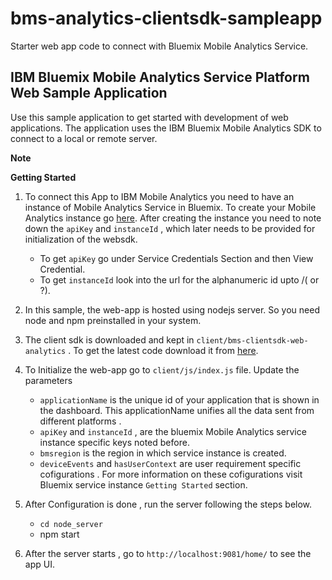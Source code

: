 # bms-analytics-clientsdk-sampleapp
Starter web app code  to connect with Bluemix Mobile Analytics  Service.

## IBM Bluemix Mobile Analytics Service Platform Web Sample Application
Use this sample application to get started with development of web applications.
The application uses the IBM Bluemix Mobile Analytics SDK to connect to a local or remote server.
 
**Note** 

**Getting Started**
1. To connect this App to IBM Mobile Analytics you need to have an instance of Mobile Analytics Service in Bluemix. To create your Mobile Analytics instance go [here](https://console.bluemix.net/catalog/services/mobile-analytics?env_id=ibm:yp:us-south&taxonomyNavigation=apps). After creating the instance you need to note down the `apiKey`  and  `instanceId` , which later needs to be provided for initialization of the websdk.
	* To get `apiKey` go under Service Credentials Section and then View Credential.
	* To get `instanceId` look into the url for the alphanumeric id upto /( or ?).
2. In this sample, the web-app is hosted using nodejs server. So you need node and npm preinstalled in your system. 
3. The client sdk is downloaded and kept in `client/bms-clientsdk-web-analytics` . To get the latest code download it from [here](https://github.com/ibm-bluemix-mobile-services/bms-clientsdk-web-analytics). 
4. To Initialize the web-app go to `client/js/index.js` file. Update the parameters 
	* `applicationName` is the unique id of your application that is shown in the dashboard. This applicationName unifies all the data sent from different platforms .
	* `apiKey` and `instanceId` , are the bluemix Mobile Analytics service instance specific keys noted before. 
	* `bmsregion` is the region in which service instance is created.
	* `deviceEvents` and `hasUserContext` are user requirement specific cofigurations . 
	For more information on these cofigurations visit Bluemix service instance `Getting Started` section.

5. After Configuration is done , run the server following the steps below. 
	* `cd node_server`
	* npm start
6. After the server starts , go to `http://localhost:9081/home/` to see the app UI.
